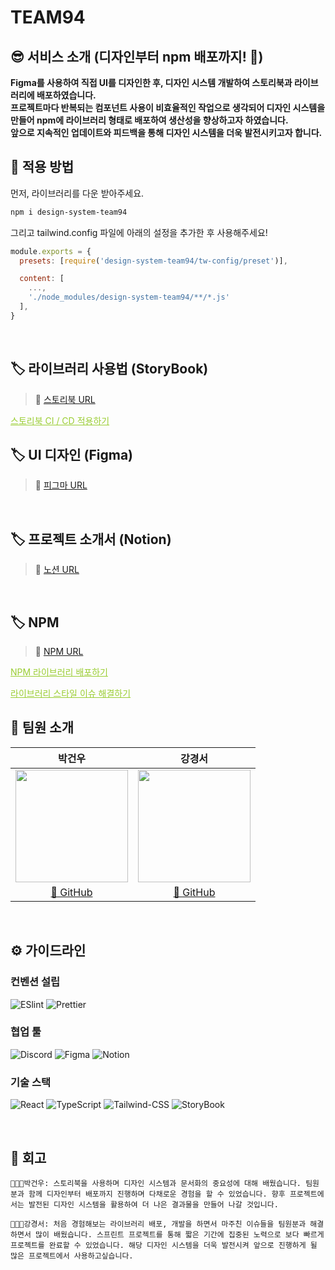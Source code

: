 # <span id='top'>TEAM94</span>

## 😎 서비스 소개 (디자인부터 npm 배포까지! 🚃)

**Figma를 사용하여 직접 UI를 디자인한 후, 디자인 시스템 개발하여 스토리북과 라이브러리에 배포하였습니다.**
<br/>
**프로젝트마다 반복되는 컴포넌트 사용이 비효율적인 작업으로 생각되어 디자인 시스템을 만들어 npm에 라이브러리 형태로 배포하여 생산성을 향상하고자 하였습니다.**
<br/>
**앞으로 지속적인 업데이트와 피드백을 통해 디자인 시스템을 더욱 발전시키고자 합니다.**
</br>

## 🚅 적용 방법

먼저, 라이브러리를 다운 받아주세요.

```bash
npm i design-system-team94
```

그리고 tailwind.config 파일에 아래의 설정을 추가한 후 사용해주세요!

```js
module.exports = {
  presets: [require('design-system-team94/tw-config/preset')],

  content: [
    ...,
    './node_modules/design-system-team94/**/*.js'
  ],
}
```

 <br/>

## 🏷️ 라이브러리 사용법 (StoryBook)

> 📖 <a href='https://main--65d95b8c1722df69e575a89f.chromatic.com/'>스토리북 URL</a>

<a style="color:yellowgreen" href='https://pale-romano-ced.notion.site/CI-CD-461dad517c2b437a88d9b93639b4df0e?pvs=4'>스토리북 CI / CD 적용하기</a>
<br/>

## 🏷️ UI 디자인 (Figma)

> 🎨 <a href='https://www.figma.com/file/zJBsYHIDQ4T97PoyqWdRhe/Design-System---StoryBook?type=design&mode=design&t=b7ZcKuE321KECy8Y-0'>피그마 URL</a>

<br/>

## 🏷️ 프로젝트 소개서 (Notion)

> 📎 <a href='https://pale-romano-ced.notion.site/ad324fac886047fb91290af4cd55b682?pvs=4'>노션 URL</a>

</br>

## 🏷️ NPM

> 📖 <a  href='https://www.npmjs.com/package/design-system-team94'>NPM URL</a>

<a style="color:yellowgreen" href='https://pale-romano-ced.notion.site/NPM-c095801f25da481d8d75453ed4765315?pvs=4'>NPM 라이브러리 배포하기</a>

<a style="color:yellowgreen" href='https://pale-romano-ced.notion.site/1186bb1cc51e47b389e176a902ebda93?pvs=4'>라이브러리 스타일 이슈 해결하기</a>
<br/>

## 🐶 팀원 소개

| <center>**박건우**</center>                                                        | <center>**강경서**</center>                                                          |
| ---------------------------------------------------------------------------------- | ------------------------------------------------------------------------------------ |
| <img src="https://avatars.githubusercontent.com/geonwooPark" height=180 width=180> | <img src="https://avatars.githubusercontent.com/kangkyeongseo" height=180 width=180> |
| <center>[🔗 GitHub](https://github.com/geonwooPark)</center>                       | <center>[🔗 GitHub](https://github.com/kangkyeongseo)</center>                       |

<br/>

## ⚙️ 가이드라인

### 컨벤션 설립

![ESlint](https://img.shields.io/badge/ESlint-4B32C3?style=for-the-badge&logo=ESlint&logoColor=white)
![Prettier](https://img.shields.io/badge/Prettier-F7B93E?style=for-the-badge&logo=Prettier&logoColor=white)

### 협업 툴

![Discord](https://img.shields.io/badge/Discord-5865F2?style=for-the-badge&logo=discord&logoColor=white)
![Figma](https://img.shields.io/badge/Figma-F24E1E?style=for-the-badge&logo=Figma&logoColor=white)
![Notion](https://img.shields.io/badge/Notion-20232A?style=for-the-badge&logo=Notion&logoColor=white)

### 기술 스택

![React](https://img.shields.io/badge/React-20232A?style=for-the-badge&logo=react&logoColor=61DAFB)
![TypeScript](https://img.shields.io/badge/Typescript-3178C6?style=for-the-badge&logo=Typescript&logoColor=white)
![Tailwind-CSS](https://img.shields.io/badge/Tailwind-06B6D4?style=for-the-badge&logo=Tailwindcss&logoColor=white)
![StoryBook](https://img.shields.io/badge/Storybook-FF4785?style=for-the-badge&logo=Storybook&logoColor=white)

<br/>

## 🤔 회고

`👨🏻‍💻박건우: 스토리북을 사용하며 디자인 시스템과 문서화의 중요성에 대해 배웠습니다. 팀원분과 함께 디자인부터 배포까지 진행하며 다채로운 경험을 할 수 있었습니다. 향후 프로젝트에서는 발전된 디자인 시스템을 활용하여 더 나은 결과물을 만들어 나갈 것입니다.`
<br/>

`🧑🏻‍💻강경서: 처음 경험해보는 라이브러리 배포, 개발을 하면서 마주친 이슈들을 팀원분과 해결하면서 많이 배웠습니다. 스프린트 프로젝트를 통해 짧은 기간에 집중된 노력으로 보다 빠르게 프로젝트를 완료할 수 있었습니다. 해당 디자인 시스템을 더욱 발전시켜 앞으로 진행하게 될 많은 프로젝트에서 사용하고싶습니다.`
